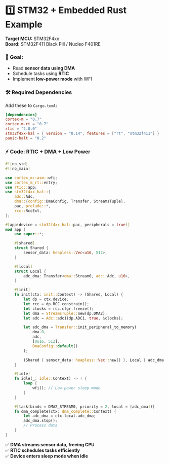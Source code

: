 # **1️⃣ STM32 + Embedded Rust Example**  
**Target MCU:** STM32F4xx  
**Board:** STM32F411 Black Pill / Nucleo F401RE  

### **📌 Goal:**  
- Read **sensor data using DMA**  
- Schedule tasks using **RTIC**  
- Implement **low-power mode** with WFI  

### **🛠 Required Dependencies**
Add these to `Cargo.toml`:  
```toml
[dependencies]
cortex-m = "0.7"
cortex-m-rt = "0.7"
rtic = "2.0.0"
stm32f4xx-hal = { version = "0.14", features = ["rt", "stm32f411"] }
panic-halt = "0.2"
```

### **⚡ Code: RTIC + DMA + Low Power**
```rust
#![no_std]
#![no_main]

use cortex_m::asm::wfi;
use cortex_m_rt::entry;
use rtic::app;
use stm32f4xx_hal::{
    adc::Adc,
    dma::{config::DmaConfig, Transfer, StreamsTuple},
    pac, prelude::*, 
    rcc::RccExt,
};

#[app(device = stm32f4xx_hal::pac, peripherals = true)]
mod app {
    use super::*;

    #[shared]
    struct Shared {
        sensor_data: heapless::Vec<u16, 512>,
    }

    #[local]
    struct Local {
        adc_dma: Transfer<dma::Stream0, adc::Adc, u16>,
    }

    #[init]
    fn init(ctx: init::Context) -> (Shared, Local) {
        let dp = ctx.device;
        let rcc = dp.RCC.constrain();
        let clocks = rcc.cfgr.freeze();
        let dma = StreamsTuple::new(dp.DMA2);
        let adc = Adc::adc1(dp.ADC1, true, &clocks);

        let adc_dma = Transfer::init_peripheral_to_memory(
            dma.0, 
            adc, 
            [0u16; 512], 
            DmaConfig::default()
        );

        (Shared { sensor_data: heapless::Vec::new() }, Local { adc_dma })
    }

    #[idle]
    fn idle(_: idle::Context) -> ! {
        loop {
            wfi(); // Low-power sleep mode
        }
    }

    #[task(binds = DMA2_STREAM0, priority = 2, local = [adc_dma])]
    fn dma_complete(ctx: dma_complete::Context) {
        let adc_dma = ctx.local.adc_dma;
        adc_dma.stop();
        // Process data
    }
}
```
✅ **DMA streams sensor data, freeing CPU**  
✅ **RTIC schedules tasks efficiently**  
✅ **Device enters sleep mode when idle**  

